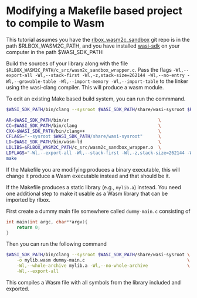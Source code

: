 # Modifying a Makefile based project to compile to Wasm

This tutorial assumes you have the
[rlbox_wasm2c_sandbox](https://github.com/PLSysSec/rlbox_wasm2c_sandbox/) git
repo is in the path $RLBOX_WASM2C_PATH, and you have installed
[wasi-sdk](https://github.com/WebAssembly/wasi-sdk/releases) on your computer in
the path $WASI_SDK_PATH

Build the sources of your library along with the file
`$RLBOX_WASM2C_PATH/c_src/wasm2c_sandbox_wrapper.c`. Pass the flags `-Wl,--export-all -Wl,--stack-first -Wl,-z,stack-size=262144 -Wl,--no-entry -Wl,--growable-table -Wl,--import-memory -Wl,--import-table`
to the linker using the wasi-clang compiler. This will produce a wasm module.

To edit an existing Make based build system, you can run the commmand.

```bash
$WASI_SDK_PATH/bin/clang --sysroot $WASI_SDK_PATH/share/wasi-sysroot $RLBOX_WASM2C_PATH/c_src/wasm2c_sandbox_wrapper.c -c -o $RLBOX_WASM2C_PATH/c_src/wasm2c_sandbox_wrapper.o

AR=$WASI_SDK_PATH/bin/ar                                  \
CC=$WASI_SDK_PATH/bin/clang                               \
CXX=$WASI_SDK_PATH/bin/clang++                            \
CFLAGS="--sysroot $WASI_SDK_PATH/share/wasi-sysroot"      \
LD=$WASI_SDK_PATH/bin/wasm-ld                             \
LDLIBS=$RLBOX_WASM2C_PATH/c_src/wasm2c_sandbox_wrapper.o  \
LDFLAGS="-Wl,--export-all -Wl,--stack-first -Wl,-z,stack-size=262144 -Wl,--no-entry -Wl,--growable-table -Wl,--import-memory -Wl,--import-table"   \
make
```

If the Makefile you are modifying produces a binary executable, this will change it produce a Wasm executable instead and that should be it.

If the Makefile produces a static library (e.g., `mylib.a`) instead. You need
one additional step to make it usable as a Wasm library that can be imported by
rlbox.

First create a dummy main file somewhere called `dummy-main.c` consisting of

```c
int main(int argc, char**argv){
    return 0;
}
```

Then you can run the following command

```bash
$WASI_SDK_PATH/bin/clang --sysroot $WASI_SDK_PATH/share/wasi-sysroot \
    -o mylib.wasm dummy-main.c                                       \
    -Wl,--whole-archive mylib.a -Wl,--no-whole-archive               \
    -Wl,--export-all
```

This compiles a Wasm file with all symbols from the library included and exported.